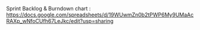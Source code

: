 Sprint Backlog & Burndown chart : https://docs.google.com/spreadsheets/d/19WUwmZn0b2tPWP6My9UMaAcRAXp_wNfoCUfh67LeJkc/edit?usp=sharing
